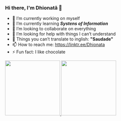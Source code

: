 ### Hi there, I'm Dhionatã 🍃


- 🔭 I’m currently working on myself
- 🌱 I’m currently learning _**Systens of Information**_
- 👯 I’m looking to collaborate on everything
- 🤔 I’m looking for help with things I can’t understand
- 💬 Things you can’t translate to inglish: **"Saudade"**
- 📫 How to reach me: https://linktr.ee/Dhionata
- ⚡ Fun fact: I like chocolate

<div align="left">
  <a href="https://github.com/Dhionata">
  <img height="180em" src="https://github-readme-stats.vercel.app/api?username=Dhionata&show_icons=true&theme=dracula&include_all_commits=true&count_private=true"/>
  <img height="180em" src="https://github-readme-stats.vercel.app/api/top-langs/?username=Dhionata&layout=compact&langs_count=7&theme=dracula"/>
</div>
